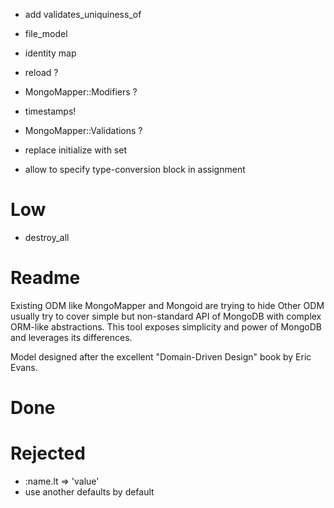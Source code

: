 - add validates_uniquiness_of
- file_model

- identity map
- reload ?
- MongoMapper::Modifiers ?
- timestamps!
- MongoMapper::Validations ?
- replace initialize with set
- allow to specify type-conversion block in assignment

# Low

- destroy_all

# Readme

Existing ODM like MongoMapper and Mongoid are trying to hide
Other ODM usually try to cover simple but non-standard API of MongoDB with complex ORM-like abstractions. This tool exposes simplicity and power of MongoDB and leverages its differences.

Model designed after the excellent "Domain-Driven Design" book by Eric Evans.

# Done


# Rejected

- :name.lt => 'value'
- use another defaults by default
